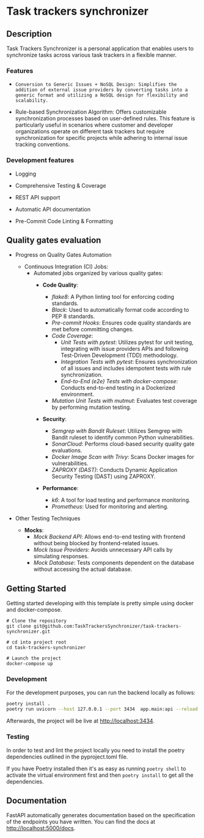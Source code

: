 # Task trackers synchronizer

##  Description

Task Trackers Synchronizer is a personal application that enables users to synchronize tasks across various task trackers in a flexible manner.


###  Features

-     Conversion to Generic Issues + NoSQL Design: Simplifies the addition of external issue providers by converting tasks into a generic format and utilizing a NoSQL design for flexibility and scalability.

-   Rule-based Synchronization Algorithm: Offers customizable synchronization processes based on user-defined rules. This feature is particularly useful in scenarios where customer and developer organizations operate on different task trackers but require synchronization for specific projects while adhering to internal issue tracking conventions.

### Development features

-  Logging

-  Comprehensive Testing & Coverage

-  REST API support

-  Automatic API documentation

-  Pre-Commit Code Linting & Formatting


## Quality gates evaluation

- Progress on Quality Gates Automation

    - Continuous Integration (CI) Jobs:
        - Automated jobs organized by various quality gates:
            - **Code Quality**:
                - *flake8*: A Python linting tool for enforcing coding standards.
                - *Black*: Used to automatically format code according to PEP 8 standards.
                - *Pre-commit Hooks*: Ensures code quality standards are met before committing changes.
                - *Code Coverage*:
                    - *Unit Tests with pytest*: Utilizes pytest for unit testing, integrating with issue providers APIs and following Test-Driven Development (TDD) methodology.
                    - *Integration Tests with pytest*: Ensures synchronization of all issues and includes idempotent tests with rule synchronization.
                    - *End-to-End (e2e) Tests with docker-compose*: Conducts end-to-end testing in a Dockerized environment.
                - *Mutation Unit Tests with mutmut*: Evaluates test coverage by performing mutation testing.
            
            - **Security**:
                - *Semgrep with Bandit Ruleset*: Utilizes Semgrep with Bandit ruleset to identify common Python vulnerabilities.
                - *SonarCloud*: Performs cloud-based security quality gate evaluations.
                - *Docker Image Scan with Trivy*: Scans Docker images for vulnerabilities.
                - *ZAPROXY (DAST)*: Conducts Dynamic Application Security Testing (DAST) using ZAPROXY.

            - **Performance**:
                - *k6*: A tool for load testing and performance monitoring.
                - *Prometheus*: Used for monitoring and alerting.

- Other Testing Techniques

    - **Mocks**:
        - *Mock Backend API*: Allows end-to-end testing with frontend without being blocked by frontend-related issues.
        - *Mock Issue Providers*: Avoids unnecessary API calls by simulating responses.
        - *Mock Database*: Tests components dependent on the database without accessing the actual database.


##  Getting Started

Getting started developing with this template is pretty simple using docker and docker-compose.

```shell script
# Clone the repository
git clone git@github.com:TaskTrackersSynchronizer/task-trackers-synchronizer.git

# cd into project root
cd task-trackers-synchronizer

# Launch the project
docker-compose up
```

### Development

For the development purposes, you can run the backend locally as follows:
```bash
poetry install . 
poetry run uvicorn --host 127.0.0.1 --port 3434  app.main:api --reload
```

Afterwards, the project will be live at [http://localhost:3434](http://localhost:3434).

### Testing

In order to test and lint the project locally you need to install the poetry dependencies outlined in the pyproject.toml file.

If you have Poetry installed then it's as easy as running `poetry shell` to activate the virtual environment first and then `poetry install` to get all the dependencies.





## Documentation

FastAPI automatically generates documentation based on the specification of the endpoints you have written. You can find the docs at [http://localhost:5000/docs](http://localhost:5000/docs).







